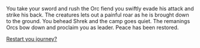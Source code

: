 You take your sword and rush the Orc fiend you swiftly evade his attack and strike his back. The creatures lets out a painful roar as he is brought down to the ground. You behead Shrek and the camp goes quiet. The remanings Orcs bow down and proclaim you as leader. Peace has been restored.

[Restart you journey?](../class.md)